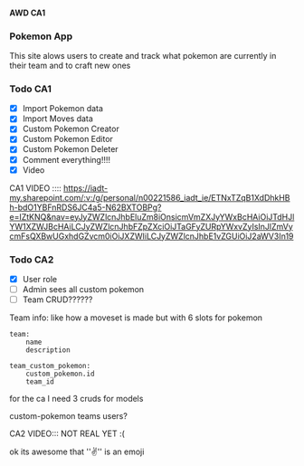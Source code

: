 #### AWD CA1
### Pokemon App
This site alows users to create and track what pokemon are currently in their team and to craft new ones

### Todo CA1
- [x] Import Pokemon data
- [x] Import Moves data
- [x] Custom Pokemon Creator
- [x] Custom Pokemon Editor
- [x] Custom Pokemon Deleter
- [x] Comment everything!!!!
- [x] Video

CA1 VIDEO :::: https://iadt-my.sharepoint.com/:v:/g/personal/n00221586_iadt_ie/ETNxTZqB1XdDhkHBh-bdO1YBFnRDS6JC4a5-N62BXTOBPg?e=IZtKNQ&nav=eyJyZWZlcnJhbEluZm8iOnsicmVmZXJyYWxBcHAiOiJTdHJlYW1XZWJBcHAiLCJyZWZlcnJhbFZpZXciOiJTaGFyZURpYWxvZyIsInJlZmVycmFsQXBwUGxhdGZvcm0iOiJXZWIiLCJyZWZlcnJhbE1vZGUiOiJ2aWV3In19 


### Todo CA2
- [x] User role
- [ ] Admin sees all custom pokemon
- [ ] Team CRUD??????

Team info:
	like how a moveset is made but with 6 slots for pokemon
	
	team:
		name
		description

	team_custom_pokemon:
		custom_pokemon.id
		team_id

for the ca I need 3 cruds for models

custom-pokemon
teams
users?

CA2 VIDEO::: NOT REAL YET :(



ok its awesome that '':v:'' is an emoji 